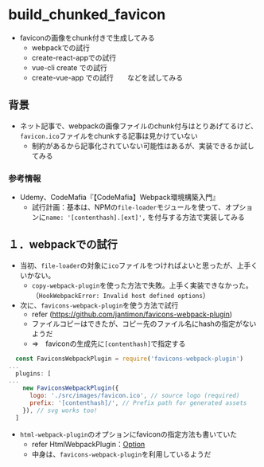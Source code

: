 # build_chunked_favicon
- faviconの画像をchunk付きで生成してみる
  * webpackでの試行
  * create-react-appでの試行
  * vue-cli create での試行
  * create-vue-app での試行　　などを試してみる

## 背景
- ネット記事で、webpackの画像ファイルのchunk付与はとりあげてるけど、`favicon.ico`ファイルをchunkする記事は見かけていない
  * 制約があるから記事化されていない可能性はあるが、実装できるか試してみる

### 参考情報
- Udemy、CodeMafia『【CodeMafia】Webpack環境構築入門』
  * 試行計画：基本は、NPMの`file-loader`モジュールを使って、オプションに`name: '[contenthash].[ext]',` を付与する方法で実装してみる


## １．webpackでの試行
- 当初、`file-loader`の対象に`ico`ファイルをつければよいと思ったが、上手くいかない。
  * `copy-webpack-plugin`を使った方法で失敗。上手く実装できなかった。（`HookWebpackError: Invalid host defined options`）
- 次に、`favicons-webpack-plugin`を使う方法で試行
  *  refer (https://github.com/jantimon/favicons-webpack-plugin)
  * ファイルコピーはできたが、コピー先のファイル名にhashの指定がないようだ
  * ⇒　faviconの生成先に`[contenthash]`で指定する
```js
  const FaviconsWebpackPlugin = require('favicons-webpack-plugin')
...
  plugins: [
...
    new FaviconsWebpackPlugin({
      logo: './src/images/favicon.ico', // source logo (required)
      prefix: '[contenthash]/', // Prefix path for generated assets
    }), // svg works too!
  ]
```
- `html-webpack-plugin`のオプションにfaviconの指定方法も書いていた
  * refer HtmlWebpackPlugin：[Option](https://github.com/jantimon/html-webpack-plugin#options)
  * 中身は、`favicons-webpack-plugin`を利用しているようだ

